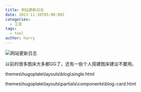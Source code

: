 ```yaml
---
title: 网站更新日志
date: 2023-11-30T05:00:00Z
categories:
  - 工具
tags:
  - tool
author: harry
---
```


<img src="https://i.imgur.com/QaeRXCs.jpg" alt="网站更新日志">

以前的很多图床大多都GG了，还有一些个人搭建图床建议不要用。

<!--more-->

themes\hugoplate\layouts\blog\single.html

themes\hugoplate\layouts\partials\components\blog-card.html